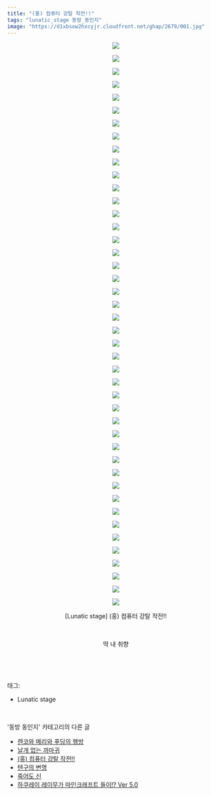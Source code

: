 ```yaml
---
title: "(홍) 컴퓨터 강탈 작전!!"
tags: "lunatic_stage 동방_동인지"
image: "https://d1xbsow2hxcyjr.cloudfront.net/ghap/2679/001.jpg"
---
```

<div class="article">
<p style="text-align: center; clear: none; float: none;"><img src="{{ site.imgserver10 }}/ghap/2679/001.jpg"/></p>
<p style="text-align: center; clear: none; float: none;"><img src="{{ site.imgserver10 }}/ghap/2679/002.jpg"/></p>
<p style="text-align: center; clear: none; float: none;"><img src="{{ site.imgserver10 }}/ghap/2679/003.jpg"/></p>
<p style="text-align: center; clear: none; float: none;"><img src="{{ site.imgserver10 }}/ghap/2679/004.jpg"/></p>
<p style="text-align: center; clear: none; float: none;"><img src="{{ site.imgserver10 }}/ghap/2679/005.jpg"/></p>
<p style="text-align: center; clear: none; float: none;"><img src="{{ site.imgserver10 }}/ghap/2679/006.jpg"/></p>
<p style="text-align: center; clear: none; float: none;"><img src="{{ site.imgserver10 }}/ghap/2679/007.jpg"/></p>
<p style="text-align: center; clear: none; float: none;"><img src="{{ site.imgserver10 }}/ghap/2679/008.jpg"/></p>
<p style="text-align: center; clear: none; float: none;"><img src="{{ site.imgserver10 }}/ghap/2679/009.jpg"/></p>
<p style="text-align: center; clear: none; float: none;"><img src="{{ site.imgserver10 }}/ghap/2679/010.jpg"/></p>
<p style="text-align: center; clear: none; float: none;"><img src="{{ site.imgserver10 }}/ghap/2679/011.jpg"/></p>
<p style="text-align: center; clear: none; float: none;"><img src="{{ site.imgserver10 }}/ghap/2679/012.jpg"/></p>
<p style="text-align: center; clear: none; float: none;"><img src="{{ site.imgserver10 }}/ghap/2679/013.jpg"/></p>
<p style="text-align: center; clear: none; float: none;"><img src="{{ site.imgserver10 }}/ghap/2679/014.jpg"/></p>
<p style="text-align: center; clear: none; float: none;"><img src="{{ site.imgserver10 }}/ghap/2679/015.jpg"/></p>
<p style="text-align: center; clear: none; float: none;"><img src="{{ site.imgserver10 }}/ghap/2679/016.jpg"/></p>
<p style="text-align: center; clear: none; float: none;"><img src="{{ site.imgserver10 }}/ghap/2679/017.jpg"/></p>
<p style="text-align: center; clear: none; float: none;"><img src="{{ site.imgserver10 }}/ghap/2679/018.jpg"/></p>
<p style="text-align: center; clear: none; float: none;"><img src="{{ site.imgserver10 }}/ghap/2679/019.jpg"/></p>
<p style="text-align: center; clear: none; float: none;"><img src="{{ site.imgserver10 }}/ghap/2679/020.jpg"/></p>
<p style="text-align: center; clear: none; float: none;"><img src="{{ site.imgserver10 }}/ghap/2679/021.jpg"/></p>
<p style="text-align: center; clear: none; float: none;"><img src="{{ site.imgserver10 }}/ghap/2679/022.jpg"/></p>
<p style="text-align: center; clear: none; float: none;"><img src="{{ site.imgserver10 }}/ghap/2679/023.jpg"/></p>
<p style="text-align: center; clear: none; float: none;"><img src="{{ site.imgserver10 }}/ghap/2679/024.jpg"/></p>
<p style="text-align: center; clear: none; float: none;"><img src="{{ site.imgserver10 }}/ghap/2679/025.jpg"/></p>
<p style="text-align: center; clear: none; float: none;"><img src="{{ site.imgserver10 }}/ghap/2679/026.jpg"/></p>
<p style="text-align: center; clear: none; float: none;"><img src="{{ site.imgserver10 }}/ghap/2679/027.jpg"/></p>
<p style="text-align: center; clear: none; float: none;"><img src="{{ site.imgserver10 }}/ghap/2679/028.jpg"/></p>
<p style="text-align: center; clear: none; float: none;"><img src="{{ site.imgserver10 }}/ghap/2679/029.jpg"/></p>
<p style="text-align: center; clear: none; float: none;"><img src="{{ site.imgserver10 }}/ghap/2679/030.jpg"/></p>
<p style="text-align: center; clear: none; float: none;"><img src="{{ site.imgserver10 }}/ghap/2679/031.jpg"/></p>
<p style="text-align: center; clear: none; float: none;"><img src="{{ site.imgserver10 }}/ghap/2679/032.jpg"/></p>
<p style="text-align: center; clear: none; float: none;"><img src="{{ site.imgserver10 }}/ghap/2679/033.jpg"/></p>
<p style="text-align: center; clear: none; float: none;"><img src="{{ site.imgserver10 }}/ghap/2679/034.jpg"/></p>
<p style="text-align: center; clear: none; float: none;"><img src="{{ site.imgserver10 }}/ghap/2679/035.jpg"/></p>
<p style="text-align: center; clear: none; float: none;"><img src="{{ site.imgserver10 }}/ghap/2679/036.jpg"/></p>
<p style="text-align: center; clear: none; float: none;"><img src="{{ site.imgserver10 }}/ghap/2679/037.jpg"/></p>
<p style="text-align: center; clear: none; float: none;"><img src="{{ site.imgserver10 }}/ghap/2679/038.jpg"/></p>
<p style="text-align: center; clear: none; float: none;"><img src="{{ site.imgserver10 }}/ghap/2679/039.jpg"/></p>
<p style="text-align: center; clear: none; float: none;"><img src="{{ site.imgserver10 }}/ghap/2679/040.jpg"/></p>
<p style="text-align: center; clear: none; float: none;"><img src="{{ site.imgserver10 }}/ghap/2679/041.jpg"/></p>
<p style="text-align: center; clear: none; float: none;"><img src="{{ site.imgserver10 }}/ghap/2679/042.jpg"/></p>
<p style="text-align: center; clear: none; float: none;"><img src="{{ site.imgserver10 }}/ghap/2679/043.jpg"/></p>
<p style="text-align: center; clear: none; float: none;"><img src="{{ site.imgserver10 }}/ghap/2679/044.jpg"/></p>
<p style="text-align: center; clear: none; float: none;">[Lunatic stage] (홍) 컴퓨터 강탈 작전!!</p>
<p style="text-align: center; clear: none; float: none;"><br/></p>
<p style="text-align: center; clear: none; float: none;">딱 내 취향</p>
<p><br/></p>
</div><br/>
<div class="tagTrail">
<p>태그: </p>
<ul>
<li>Lunatic stage</li>
</ul>
</div><br/>
<div class="another">
<p>'동방 동인지' 카테고리의 다른 글</p>
<ul>
<li><a href="/ghap_2683">렌코와 메리와 푸딩의 행방</a></li>
<li><a href="/ghap_2680">날개 없는 까마귀</a></li>
<li><a href="/ghap_2679">(홍) 컴퓨터 강탈 작전!!</a></li>
<li><a href="/ghap_2678">텐구의 변명</a></li>
<li><a href="/ghap_2677">죽어도 신</a></li>
<li><a href="/ghap_2676">하쿠레이 레이무가 마인크래프트 들이!? Ver 5.0</a></li>
</ul>
</div><br/>
<div class="cb_module cb_fluid">
<div class="cb_wrt cb_profile">
</div><!-- commentList close -->
</div><br/>
